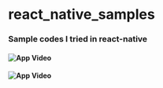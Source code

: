 # react_native_samples
### Sample codes I tried in react-native
#### ![App Video](siri.gif)
#### ![App Video](react_native_little_spotify/WhatsApp-Video-2020-10-27-at-195.gif)
